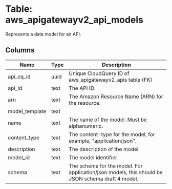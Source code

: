 
# Table: aws_apigatewayv2_api_models
Represents a data model for an API.
## Columns
| Name        | Type           | Description  |
| ------------- | ------------- | -----  |
|api_cq_id|uuid|Unique CloudQuery ID of aws_apigatewayv2_apis table (FK)|
|api_id|text|The API ID.|
|arn|text|The Amazon Resource Name (ARN) for the resource.|
|model_template|text||
|name|text|The name of the model. Must be alphanumeric.|
|content_type|text|The content-type for the model, for example, "application/json".|
|description|text|The description of the model.|
|model_id|text|The model identifier.|
|schema|text|The schema for the model. For application/json models, this should be JSON schema draft 4 model.|
